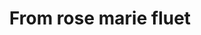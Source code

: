 ---
title: From rose marie fluet
tag: from-rose-marie-fluet
permalink: "/category/from-rose-marie-fluet"
---